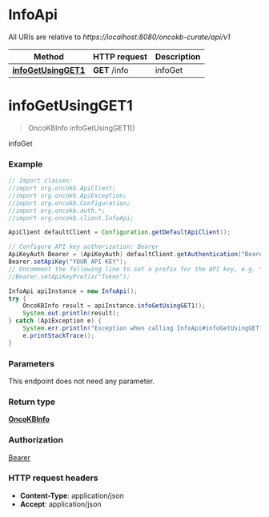 # InfoApi

All URIs are relative to *https://localhost:8080/oncokb-curate/api/v1*

Method | HTTP request | Description
------------- | ------------- | -------------
[**infoGetUsingGET1**](InfoApi.md#infoGetUsingGET1) | **GET** /info | infoGet


<a name="infoGetUsingGET1"></a>
# **infoGetUsingGET1**
> OncoKBInfo infoGetUsingGET1()

infoGet

### Example
```java
// Import classes:
//import org.oncokb.ApiClient;
//import org.oncokb.ApiException;
//import org.oncokb.Configuration;
//import org.oncokb.auth.*;
//import org.oncokb.client.InfoApi;

ApiClient defaultClient = Configuration.getDefaultApiClient();

// Configure API key authorization: Bearer
ApiKeyAuth Bearer = (ApiKeyAuth) defaultClient.getAuthentication("Bearer");
Bearer.setApiKey("YOUR API KEY");
// Uncomment the following line to set a prefix for the API key, e.g. "Token" (defaults to null)
//Bearer.setApiKeyPrefix("Token");

InfoApi apiInstance = new InfoApi();
try {
    OncoKBInfo result = apiInstance.infoGetUsingGET1();
    System.out.println(result);
} catch (ApiException e) {
    System.err.println("Exception when calling InfoApi#infoGetUsingGET1");
    e.printStackTrace();
}
```

### Parameters
This endpoint does not need any parameter.

### Return type

[**OncoKBInfo**](OncoKBInfo.md)

### Authorization

[Bearer](../README.md#Bearer)

### HTTP request headers

 - **Content-Type**: application/json
 - **Accept**: application/json

